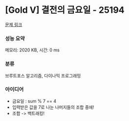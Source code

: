 # [Gold V] 결전의 금요일 - 25194 

[문제 링크](https://www.acmicpc.net/problem/25194) 

### 성능 요약

메모리: 2020 KB, 시간: 0 ms

### 분류

브루트포스 알고리즘, 다이나믹 프로그래밍

### 아이디어

- 금요일 : sum % 7 == 4
- 입력받은 값을 7로 나눈 나머지들의 조합 중에!
- 조합 -> 백트래킹!
